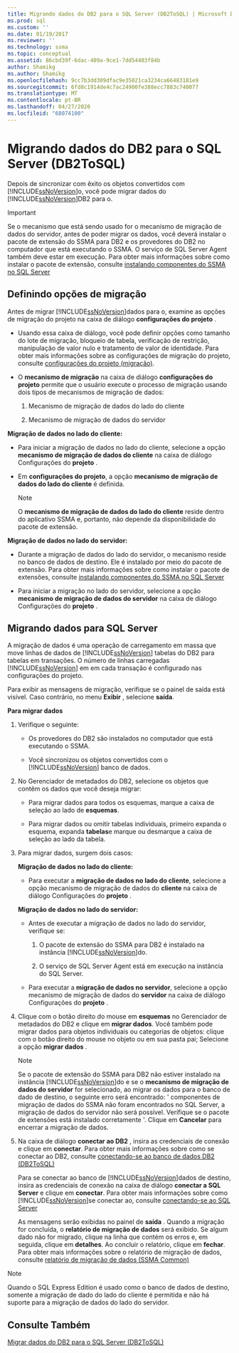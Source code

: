 ```yaml
---
title: Migrando dados do DB2 para o SQL Server (DB2ToSQL) | Microsoft Docs
ms.prod: sql
ms.custom: ''
ms.date: 01/19/2017
ms.reviewer: ''
ms.technology: ssma
ms.topic: conceptual
ms.assetid: 86cbd39f-6dac-409a-9ce1-7dd54403f84b
author: Shamikg
ms.author: Shamikg
ms.openlocfilehash: 9cc7b3dd309dfac9e35021ca3234ca66483181e9
ms.sourcegitcommit: 6fd8c1914de4c7ac24900fe388ecc7883c740077
ms.translationtype: MT
ms.contentlocale: pt-BR
ms.lasthandoff: 04/27/2020
ms.locfileid: "68074100"
---
```

# <a name="migrating-db2-data-into-sql-server-db2tosql"></a>Migrando dados do DB2 para o SQL Server (DB2ToSQL)
Depois de sincronizar com êxito os objetos convertidos com [!INCLUDE[ssNoVersion](../../includes/ssnoversion-md.md)]o, você pode migrar dados do [!INCLUDE[ssNoVersion](../../includes/ssnoversion-md.md)]DB2 para o.  
  
> [!IMPORTANT]  
> Se o mecanismo que está sendo usado for o mecanismo de migração de dados do servidor, antes de poder migrar os dados, você deverá instalar o pacote de extensão do SSMA para DB2 e os provedores do DB2 no computador que está executando o SSMA. O serviço de SQL Server Agent também deve estar em execução. Para obter mais informações sobre como instalar o pacote de extensão, consulte [instalando componentes do SSMA no SQL Server](https://msdn.microsoft.com/cf2b724b-4ca7-470a-8dd7-fa95b1e060a4)  
  
## <a name="setting-migration-options"></a>Definindo opções de migração  
Antes de migrar [!INCLUDE[ssNoVersion](../../includes/ssnoversion-md.md)]dados para o, examine as opções de migração do projeto na caixa de diálogo **configurações do projeto** .  
  
-   Usando essa caixa de diálogo, você pode definir opções como tamanho do lote de migração, bloqueio de tabela, verificação de restrição, manipulação de valor nulo e tratamento de valor de identidade. Para obter mais informações sobre as configurações de migração do projeto, consulte [configurações do projeto (migração)](https://msdn.microsoft.com/48aaa8e6-a9cb-487d-9ba5-fc3f1c4786ae).  
  
-   O **mecanismo de migração** na caixa de diálogo **configurações do projeto** permite que o usuário execute o processo de migração usando dois tipos de mecanismos de migração de dados:  
  
    1.  Mecanismo de migração de dados do lado do cliente  
  
    2.  Mecanismo de migração de dados do servidor  
  
**Migração de dados no lado do cliente:**  
  
-   Para iniciar a migração de dados no lado do cliente, selecione a opção **mecanismo de migração de dados do cliente** na caixa de diálogo Configurações do **projeto** .  
  
-   Em **configurações do projeto**, a opção **mecanismo de migração de dados do lado do cliente** é definida.  
  
    > [!NOTE]  
    > O **mecanismo de migração de dados do lado do cliente** reside dentro do aplicativo SSMA e, portanto, não depende da disponibilidade do pacote de extensão.  
  
**Migração de dados no lado do servidor:**  
  
-   Durante a migração de dados do lado do servidor, o mecanismo reside no banco de dados de destino. Ele é instalado por meio do pacote de extensão. Para obter mais informações sobre como instalar o pacote de extensões, consulte [instalando componentes do SSMA no SQL Server](https://msdn.microsoft.com/cf2b724b-4ca7-470a-8dd7-fa95b1e060a4)  
  
-   Para iniciar a migração no lado do servidor, selecione a opção **mecanismo de migração de dados do servidor** na caixa de diálogo Configurações do **projeto** .  
  
## <a name="migrating-data-to-sql-server"></a>Migrando dados para SQL Server  
A migração de dados é uma operação de carregamento em massa que move linhas de dados de [!INCLUDE[ssNoVersion](../../includes/ssnoversion-md.md)] tabelas do DB2 para tabelas em transações. O número de linhas carregadas [!INCLUDE[ssNoVersion](../../includes/ssnoversion-md.md)] em em cada transação é configurado nas configurações do projeto.  
  
Para exibir as mensagens de migração, verifique se o painel de saída está visível. Caso contrário, no menu **Exibir** , selecione **saída**.  
  
**Para migrar dados**  
  
1.  Verifique o seguinte:  
  
    -   Os provedores do DB2 são instalados no computador que está executando o SSMA.  
  
    -   Você sincronizou os objetos convertidos com o [!INCLUDE[ssNoVersion](../../includes/ssnoversion-md.md)] banco de dados.  
  
2.  No Gerenciador de metadados do DB2, selecione os objetos que contêm os dados que você deseja migrar:  
  
    -   Para migrar dados para todos os esquemas, marque a caixa de seleção ao lado de **esquemas**.  
  
    -   Para migrar dados ou omitir tabelas individuais, primeiro expanda o esquema, expanda **tabelas**e marque ou desmarque a caixa de seleção ao lado da tabela.  
  
3.  Para migrar dados, surgem dois casos:  
  
    **Migração de dados no lado do cliente:**  
  
    -   Para executar a **migração de dados no lado do cliente**, selecione a opção mecanismo de migração de dados do **cliente** na caixa de diálogo Configurações do **projeto** .  
  
    **Migração de dados no lado do servidor:**  
  
    -   Antes de executar a migração de dados no lado do servidor, verifique se:  
  
        1.  O pacote de extensão do SSMA para DB2 é instalado na instância [!INCLUDE[ssNoVersion](../../includes/ssnoversion-md.md)]do.  
  
        2.  O serviço de SQL Server Agent está em execução na instância do SQL Server.  
  
    -   Para executar a **migração de dados no servidor**, selecione a opção mecanismo de migração de dados do **servidor** na caixa de diálogo Configurações do **projeto** .  
  
4.  Clique com o botão direito do mouse em **esquemas** no Gerenciador de metadados do DB2 e clique em **migrar dados**. Você também pode migrar dados para objetos individuais ou categorias de objetos: clique com o botão direito do mouse no objeto ou em sua pasta pai; Selecione a opção **migrar dados** .  
  
    > [!NOTE]  
    > Se o pacote de extensão do SSMA para DB2 não estiver instalado na instância [!INCLUDE[ssNoVersion](../../includes/ssnoversion-md.md)]do e se o **mecanismo de migração de dados do servidor** for selecionado, ao migrar os dados para o banco de dado de destino, o seguinte erro será encontrado: ' componentes de migração de dados do SSMA não foram encontrados no SQL Server, a migração de dados do servidor não será possível. Verifique se o pacote de extensões está instalado corretamente '. Clique em **Cancelar** para encerrar a migração de dados.  
  
5.  Na caixa de diálogo **conectar ao DB2** , insira as credenciais de conexão e clique em **conectar**. Para obter mais informações sobre como se conectar ao DB2, consulte [conectando-se ao banco de dados DB2 &#40;DB2ToSQL&#41;](../../ssma/db2/connecting-to-db2-database-db2tosql.md)  
  
    Para se conectar ao banco de [!INCLUDE[ssNoVersion](../../includes/ssnoversion-md.md)]dados de destino, insira as credenciais de conexão na caixa de diálogo **conectar a SQL Server** e clique em **conectar**. Para obter mais informações sobre como [!INCLUDE[ssNoVersion](../../includes/ssnoversion-md.md)]se conectar ao, consulte [conectando-se ao SQL Server](https://msdn.microsoft.com/b59803cb-3cc6-41cc-8553-faf90851410e)  
  
    As mensagens serão exibidas no painel de **saída** . Quando a migração for concluída, o **relatório de migração de dados** será exibido. Se algum dado não for migrado, clique na linha que contém os erros e, em seguida, clique em **detalhes**. Ao concluir o relatório, clique em **fechar**. Para obter mais informações sobre o relatório de migração de dados, consulte [relatório de migração de dados (SSMA Common)](https://msdn.microsoft.com/bbfb9d88-5a98-4980-8d19-c5d78bd0d241)  
  
> [!NOTE]  
> Quando o SQL Express Edition é usado como o banco de dados de destino, somente a migração de dado do lado do cliente é permitida e não há suporte para a migração de dados do lado do servidor.  
  
## <a name="see-also"></a>Consulte Também  
[Migrar dados do DB2 para o SQL Server &#40;DB2ToSQL&#41;](../../ssma/db2/migrating-db2-data-into-sql-server-db2tosql.md)  
  
